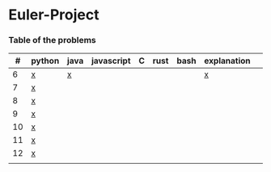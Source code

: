 # Euler-Project

### Table of the problems</br>
|#|python|java|javascript|C|rust|bash|explanation|</br>
|---|---|---|---|---|---|---|---|---|
|6|[x](./python/P6.py)|[x](./java/P6.java)|||||[x](./explanation/Problem_6.pdf)||
|7|[x](./python/P7.py)||||||||
|8|[x](./python/P8.py)||||||||
|9|[x](./python/P9.py)||||||||
|10|[x](./python/P10.py)||||||||
|11|[x](./python/P11.py)||||||||
|12|[x](./python/P12.py)||||||||
||||||||||
